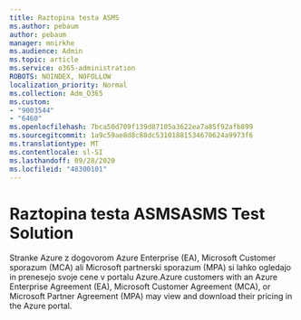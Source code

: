 ```yaml
---
title: Raztopina testa ASMS
ms.author: pebaum
author: pebaum
manager: mnirkhe
ms.audience: Admin
ms.topic: article
ms.service: o365-administration
ROBOTS: NOINDEX, NOFOLLOW
localization_priority: Normal
ms.collection: Adm_O365
ms.custom:
- "9003544"
- "6460"
ms.openlocfilehash: 7bca50d709f139d87105a3622ea7a85f92afb899
ms.sourcegitcommit: 1a9c59ae8d8c88dc53101881534670624a9973f6
ms.translationtype: MT
ms.contentlocale: sl-SI
ms.lasthandoff: 09/28/2020
ms.locfileid: "48300101"
---
```

# <a name="asms-test-solution"></a><span data-ttu-id="02d1b-102">Raztopina testa ASMS</span><span class="sxs-lookup"><span data-stu-id="02d1b-102">ASMS Test Solution</span></span>

<span data-ttu-id="02d1b-103">Stranke Azure z dogovorom Azure Enterprise (EA), Microsoft Customer sporazum (MCA) ali Microsoft partnerski sporazum (MPA) si lahko ogledajo in prenesejo svoje cene v portalu Azure.</span><span class="sxs-lookup"><span data-stu-id="02d1b-103">Azure customers with an Azure Enterprise Agreement (EA), Microsoft Customer Agreement (MCA), or Microsoft Partner Agreement (MPA) may view and download their pricing in the Azure portal.</span></span>
